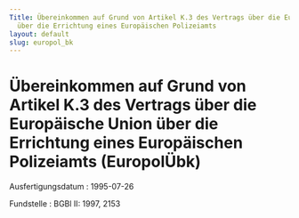 ```yaml
---
Title: Übereinkommen auf Grund von Artikel K.3 des Vertrags über die Europäische Union
  über die Errichtung eines Europäischen Polizeiamts
layout: default
slug: europol_bk
---
```


# Übereinkommen auf Grund von Artikel K.3 des Vertrags über die Europäische Union über die Errichtung eines Europäischen Polizeiamts (EuropolÜbk)

Ausfertigungsdatum
:   1995-07-26

Fundstelle
:   BGBl II: 1997, 2153

